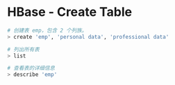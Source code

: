 # HBase - Create Table

```bash
# 创建表 emp，包含 2 个列族。
> create 'emp', 'personal data', 'professional data'

# 列出所有表
> list

# 查看表的详细信息
> describe 'emp'
```